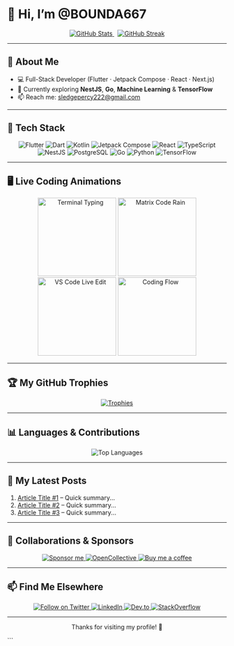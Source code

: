 # 👋 Hi, I’m **@BOUNDA667**

<p align="center">
  <a href="https://github.com/BOUNDA667">
    <img src="https://github-readme-stats.vercel.app/api?username=BOUNDA667&show_icons=true&theme=radical" alt="GitHub Stats" />
  </a>
  &nbsp;
  <a href="https://github.com/BOUNDA667">
    <img src="https://github-readme-streak-stats.herokuapp.com?user=BOUNDA667&theme=dark&date_format=M%20j%5B%2C%20Y%5D" alt="GitHub Streak" />
  </a>
</p>

---

## 🚀 About Me
- 💻 Full-Stack Developer (Flutter · Jetpack Compose · React · Next.js)
- 🌱 Currently exploring **NestJS**, **Go**, **Machine Learning** & **TensorFlow**
- 📫 Reach me: [sledgepercy222@gmail.com](mailto:sledgepercy222@gmail.com)

---

## 🔧 Tech Stack
<p align="center">
  <img src="https://img.shields.io/badge/Flutter-02569B?style=for-the-badge&logo=flutter&logoColor=white" alt="Flutter" />
  <img src="https://img.shields.io/badge/Dart-0175C2?style=for-the-badge&logo=dart&logoColor=white" alt="Dart" />
  <img src="https://img.shields.io/badge/Kotlin-0095D5?style=for-the-badge&logo=kotlin&logoColor=white" alt="Kotlin" />
  <img src="https://img.shields.io/badge/Jetpack%20Compose-4285F4?style=for-the-badge&logo=android&logoColor=white" alt="Jetpack Compose" />
  <img src="https://img.shields.io/badge/React-20232A?style=for-the-badge&logo=react&logoColor=61DAFB" alt="React" />
  <img src="https://img.shields.io/badge/TypeScript-3178C6?style=for-the-badge&logo=typescript&logoColor=white" alt="TypeScript" />
  <img src="https://img.shields.io/badge/NestJS-E0234E?style=for-the-badge&logo=nestjs&logoColor=white" alt="NestJS" />
  <img src="https://img.shields.io/badge/PostgreSQL-336791?style=for-the-badge&logo=postgresql&logoColor=white" alt="PostgreSQL" />
  <img src="https://img.shields.io/badge/Go-00ADD8?style=for-the-badge&logo=go&logoColor=white" alt="Go" />
  <img src="https://img.shields.io/badge/Python-3776AB?style=for-the-badge&logo=python&logoColor=white" alt="Python" />
  <img src="https://img.shields.io/badge/TensorFlow-FF6F00?style=for-the-badge&logo=tensorflow&logoColor=white" alt="TensorFlow" />
</p>

---

## 🖥 Live Coding Animations
<div align="center">
  <img src="https://media.giphy.com/media/3o7TKSjRrfIPjeiVy0/giphy.gif" width="180" alt="Terminal Typing" />
  <img src="https://media.giphy.com/media/l4Jz3a8jO92crUlWM/giphy.gif" width="180" alt="Matrix Code Rain" />
  <img src="https://media.giphy.com/media/26gsqQxPQXHBiBEUU/giphy.gif" width="180" alt="VS Code Live Edit" />
  <img src="https://media.giphy.com/media/xUOwG8odV8wM0atseI/giphy.gif" width="180" alt="Coding Flow" />
</div>

---

## 🏆 My GitHub Trophies
<p align="center">
  <a href="https://github.com/ryo-ma/github-profile-trophy">
    <img src="https://github-profile-trophy.vercel.app/?username=BOUNDA667&theme=radical&column=4" alt="Trophies" />
  </a>
</p>

---

## 📊 Languages & Contributions
<p align="center">
  <img src="https://github-readme-stats.vercel.app/api/top-langs/?username=BOUNDA667&layout=compact&theme=radical" alt="Top Languages" />
</p>

---

## 📝 My Latest Posts
1. [Article Title #1](#) – Quick summary...
2. [Article Title #2](#) – Quick summary...
3. [Article Title #3](#) – Quick summary...

---

## 🤝 Collaborations & Sponsors
<p align="center">
  <a href="https://github.com/sponsors/BOUNDA667">
    <img src="https://img.shields.io/badge/Sponsor-%F0%9F%8E%92-FE428E?style=for-the-badge&logo=github" alt="Sponsor me" />
  </a>
  <a href="https://opencollective.com/BOUNDA667">
    <img src="https://img.shields.io/badge/OpenCollective-Join%20the%20team-1F3B5D?style=for-the-badge&logo=opencollective" alt="OpenCollective" />
  </a>
  <a href="https://ko-fi.com/BOUNDA667">
    <img src="https://img.shields.io/badge/Buy%20me%20a%20coffee-FF5F5F?style=for-the-badge&logo=ko-fi&logoColor=white" alt="Buy me a coffee" />
  </a>
</p>

---

## 📫 Find Me Elsewhere
<p align="center">
  <a href="https://twitter.com/BOUNDA667">
    <img src="https://img.shields.io/twitter/follow/BOUNDA667?style=social" alt="Follow on Twitter" />
  </a>
  <a href="https://linkedin.com/in/BOUNDA667">
    <img src="https://img.shields.io/badge/LinkedIn-0077B5?style=for-the-badge&logo=linkedin&logoColor=white" alt="LinkedIn" />
  </a>
  <a href="https://dev.to/BOUNDA667">
    <img src="https://img.shields.io/badge/Dev.to-0A0A0A?style=for-the-badge&logo=devdotto&logoColor=white" alt="Dev.to" />
  </a>
  <a href="https://stackoverflow.com/users/BOUNDA667">
    <img src="https://img.shields.io/badge/StackOverflow-FE7A16?style=for-the-badge&logo=stackoverflow&logoColor=white" alt="StackOverflow" />
  </a>
</p>

---

<p align="center">
  Thanks for visiting my profile! 🚀
</p>
```
